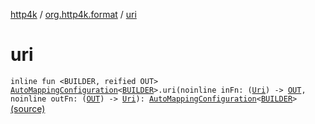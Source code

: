 [http4k](../index.md) / [org.http4k.format](index.md) / [uri](./uri.md)

# uri

`inline fun <BUILDER, reified OUT> `[`AutoMappingConfiguration`](-auto-mapping-configuration/index.md)`<`[`BUILDER`](uri.md#BUILDER)`>.uri(noinline inFn: (`[`Uri`](../org.http4k.core/-uri/index.md)`) -> `[`OUT`](uri.md#OUT)`, noinline outFn: (`[`OUT`](uri.md#OUT)`) -> `[`Uri`](../org.http4k.core/-uri/index.md)`): `[`AutoMappingConfiguration`](-auto-mapping-configuration/index.md)`<`[`BUILDER`](uri.md#BUILDER)`>` [(source)](https://github.com/http4k/http4k/blob/master/http4k-core/src/main/kotlin/org/http4k/format/AutoMappingConfiguration.kt#L114)